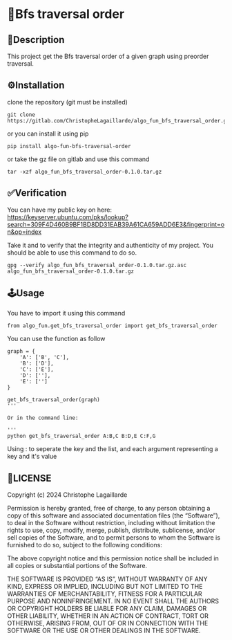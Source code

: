 # 🚀Bfs traversal order

## 📄Description

This project get the Bfs traversal order of a given graph using preorder traversal.

## ⚙️Installation 

clone the repository (git must be installed)
```
git clone https://gitlab.com/ChristopheLagaillarde/algo_fun_bfs_traversal_order.git 
```
or you can install it using pip

```
pip install algo-fun-bfs-traversal-order
```

or take the gz file on gitlab and use this command

```
tar -xzf algo_fun_bfs_traversal_order-0.1.0.tar.gz
```

## ✅Verification

You can have my public key on here: 
https://keyserver.ubuntu.com/pks/lookup?search=309F4D460B9BF1BD8DD31EAB39A61CA659ADD6E3&fingerprint=on&op=index

Take it and to verify that the integrity and authenticity of my project. You should be able to use this command to do so. 

```
gpg --verify algo_fun_bfs_traversal_order-0.1.0.tar.gz.asc algo_fun_bfs_traversal_order-0.1.0.tar.gz
```

## 🕹️Usage

You have to import it using this command

```
from algo_fun.get_bfs_traversal_order import get_bfs_traversal_order
```

You can use the function as follow

```
graph = {
	'A': ['B', 'C'],
	'B': ['D'],
	'C': ['E'],
	'D': [''],
	'E': ['']
}

get_bfs_traversal_order(graph)
'''

Or in the command line:

'''
python get_bfs_traversal_order A:B,C B:D,E C:F,G
```
Using : to seperate the key and the list, and each argument representing a key and it's value

## 📝LICENSE
Copyright (c) 2024 Christophe Lagaillarde 

Permission is hereby granted, free of charge, to any person obtaining a copy of this software and associated documentation files (the “Software”), to deal in the Software without restriction, including without limitation the rights to use, copy, modify, merge, publish, distribute, sublicense, and/or sell copies of the Software, and to permit persons to whom the Software is furnished to do so, subject to the following conditions:

The above copyright notice and this permission notice shall be included in all copies or substantial portions of the Software.

THE SOFTWARE IS PROVIDED “AS IS”, WITHOUT WARRANTY OF ANY KIND, EXPRESS OR IMPLIED, INCLUDING BUT NOT LIMITED TO THE WARRANTIES OF MERCHANTABILITY, FITNESS FOR A PARTICULAR PURPOSE AND NONINFRINGEMENT. IN NO EVENT SHALL THE AUTHORS OR COPYRIGHT HOLDERS BE LIABLE FOR ANY CLAIM, DAMAGES OR OTHER LIABILITY, WHETHER IN AN ACTION OF CONTRACT, TORT OR OTHERWISE, ARISING FROM, OUT OF OR IN CONNECTION WITH THE SOFTWARE OR THE USE OR OTHER DEALINGS IN THE SOFTWARE.
